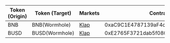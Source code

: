 | Token (Origin) | Token (Target) | Markets                           | Contract Address                           |
| -------------- | -------------- | --------------------------------- | ------------------------------------------ |
| BNB            | BNB(Wormhole)  | [Klap](https://www.klap.finance/) | 0xaC9C1E4787139aF4c751B1C0fadfb513C44Ed833 |
| BUSD           | BUSD(Wormhole) | [Klap](https://www.klap.finance/) | 0xE2765F3721dab5f080Cf14ACe661529e1ab9adE7 |

